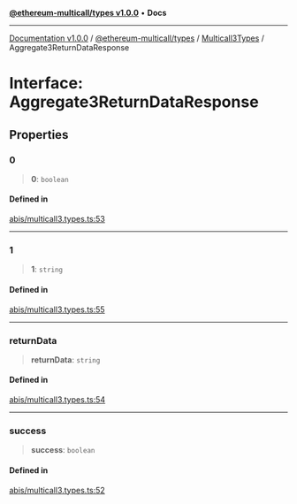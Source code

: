 [**@ethereum-multicall/types v1.0.0**](../../../README.md) • **Docs**

***

[Documentation v1.0.0](../../../../../packages.md) / [@ethereum-multicall/types](../../../README.md) / [Multicall3Types](../README.md) / Aggregate3ReturnDataResponse

# Interface: Aggregate3ReturnDataResponse

## Properties

### 0

> **0**: `boolean`

#### Defined in

[abis/multicall3.types.ts:53](https://github.com/niZmosis/ethereum-multicall/blob/2a2d077a99c23b464a4e40dd6375d06ce98594bd/packages/types/src/abis/multicall3.types.ts#L53)

***

### 1

> **1**: `string`

#### Defined in

[abis/multicall3.types.ts:55](https://github.com/niZmosis/ethereum-multicall/blob/2a2d077a99c23b464a4e40dd6375d06ce98594bd/packages/types/src/abis/multicall3.types.ts#L55)

***

### returnData

> **returnData**: `string`

#### Defined in

[abis/multicall3.types.ts:54](https://github.com/niZmosis/ethereum-multicall/blob/2a2d077a99c23b464a4e40dd6375d06ce98594bd/packages/types/src/abis/multicall3.types.ts#L54)

***

### success

> **success**: `boolean`

#### Defined in

[abis/multicall3.types.ts:52](https://github.com/niZmosis/ethereum-multicall/blob/2a2d077a99c23b464a4e40dd6375d06ce98594bd/packages/types/src/abis/multicall3.types.ts#L52)
